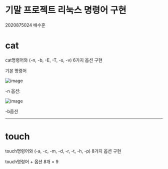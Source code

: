 # 기말 프로젝트 리눅스 명령어 구현

2020875024 배수훈

# cat
cat명령어와 (-n, -b, -E, -T, -s, -v) 6가지 옵션 구현 

기본 명령어

![image](https://github.com/CodingApe9/SysP/assets/117576404/76ca99e1-9eeb-49f0-b258-5bca3fdf2366)


-n 옵션: 

![image](https://github.com/CodingApe9/SysP/assets/117576404/11ca82e5-1a99-4994-b67b-f6aaa2a5f98e)


-b옵션




---

# touch
touch명령어와 (-a, -c, -m, -d, -r, -t, -h, -p) 8가지 옵션 구현 

touch명령어 + 옵션 8개 = 9
